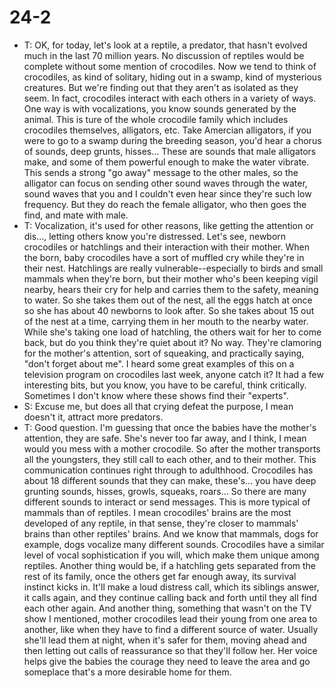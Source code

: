# 24-2
+ T: OK, for today, let's look at a reptile, a predator, that hasn't evolved much in the last 70 million years. No discussion of reptiles would be complete without some mention of crocodiles. Now we tend to think of crocodiles, as kind of solitary, hiding out in a swamp, kind of mysterious creatures. But we're finding out that they aren't as isolated as they seem. In fact, crocodiles interact with each others in a variety of ways. One way is with vocalizations, you know sounds generated by the animal. This is ture of the whole crocodile family which includes crocodiles themselves, alligators, etc. Take Amercian alligators, if you were to go to a swamp during the breeding season, you'd hear a chorus of sounds, deep grunts, hisses... These are sounds that male alligators make, and some of them powerful enough to make the water vibrate. This sends a strong "go away" message to the other males, so the alligator can focus on sending other sound waves through the water, sound waves that you and I couldn't even hear since they're such low frequency. But they do reach the female alligator, who then goes the find, and mate with male.
+ T: Vocalization, it's used for other reasons, like getting the attention or dis..., letting others know you're distressed. Let's see, newborn crocodiles or hatchlings and their interaction with their mother. When the born, baby crocodiles have a sort of muffled cry while they're in their nest. Hatchlings are really vulnerable--especially to birds and small mammals when they're born, but their mother who's been keeping vigil nearby, hears their cry for help and carries them to the safety, meaning to water. So she takes them out of the nest, all the eggs hatch at once so she has about 40 newborns to look after. So she takes about 15 out of the nest at a time, carrying them in her mouth to the nearby water. While she's taking one load of hatchling, the others wait for her to come back, but do you think they're quiet about it? No way. They're clamoring for the mother's attention, sort of squeaking, and practically saying, "don't forget about me". I heard some great examples of this on a television program on crocodiles last week, anyone catch it? It had a few interesting bits, but you know, you have to be careful, think critically. Sometimes I don't know where these shows find their "experts".
+ S: Excuse me, but does all that crying defeat the purpose, I mean doesn't it, attract more predators.
+ T: Good question. I'm guessing that once the babies have the mother's attention, they are safe. She's never too far away, and I think, I mean would you mess with a mother crocodile. So after the mother transports all the youngsters, they still call to each other, and to their mother. This communication continues right through to adulthhood. Crocodiles has about 18 different sounds that they can make, these's... you have deep grunting sounds, hisses, growls, squeaks, roars... So there are many different sounds to interact or send messages. This is more typical of mammals than of reptiles. I mean crocodiles' brains are the most developed of any reptile, in that sense, they're closer to mammals' brains than other reptiles' brains. And we know that mammals, dogs for example, dogs vocalize many different sounds. Crocodiles have a similar level of vocal sophistication if you will, which make them unique among reptiles. Another thing would be, if a hatchling gets separated from the rest of its family, once the others get far enough away, its survival instinct kicks in. It'll make a loud distress call, which its siblings answer, it calls again, and they continue calling back and forth until they all find each other again. And another thing, something that wasn't on the TV show I mentioned, mother crocodiles lead their young from one area to another, like when they have to find a different source of water. Usually she'll lead them at night, when it's safer for them, moving ahead and then letting out calls of  reassurance so that they'll follow her. Her voice helps give the babies the courage they need to leave the area and go someplace that's a more desirable home for them.
